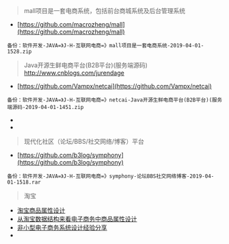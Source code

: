 
> mall项目是一套电商系统，包括前台商城系统及后台管理系统
- [https://github.com/macrozheng/mall](https://github.com/macrozheng/mall)
```
备份：软件开发-JAVA=》J-H-互联网电商=》mall项目是一套电商系统-2019-04-01-1528.zip
```

> Java开源生鲜电商平台(B2B平台)(服务端源码) http://www.cnblogs.com/jurendage
- [https://github.com/Vampx/netcai](https://github.com/Vampx/netcai)
```
备份：软件开发-JAVA=》J-H-互联网电商=》netcai-Java开源生鲜电商平台(B2B平台)(服务端源码-2019-04-01-1451.zip
```
- []()
- []()

> 现代化社区（论坛/BBS/社交网络/博客）平台
- [https://github.com/b3log/symphony](https://github.com/b3log/symphony)
```
备份：软件开发-JAVA=》J-H-互联网电商=》symphony-论坛BBS社交网络博客-2019-04-01-1518.rar
```

> 淘宝
- [淘宝商品属性设计](https://blog.csdn.net/u010087886/article/details/51298398)
- [从淘宝数据结构来看电子商务中商品属性设计](http://www.cnblogs.com/mmmjiang13/archive/2011/04/21/1983079.html)
- [非小型电子商务系统设计经验分享](https://www.cnblogs.com/mmmjiang13/archive/2012/07/05/2575538.html)
- []()